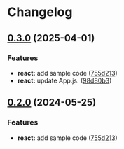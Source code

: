 # Changelog

## [0.3.0](https://github.com/carmon/release-please-monorepo-example/compare/hello-react@v0.2.0...hello-react@v0.3.0) (2025-04-01)


### Features

* **react:** add sample code ([755d213](https://github.com/carmon/release-please-monorepo-example/commit/755d2133dde08b8e1aeb2012256ee58b934fc346))
* **react:** update App.js. ([98d80b3](https://github.com/carmon/release-please-monorepo-example/commit/98d80b3a19fa0cae0ee728997f3a7256c33fc224))

## [0.2.0](https://github.com/amarjanica/release-please-monorepo-example/compare/hello-react-v0.1.0...hello-react@v0.2.0) (2024-05-25)


### Features

* **react:** add sample code ([755d213](https://github.com/amarjanica/release-please-monorepo-example/commit/755d2133dde08b8e1aeb2012256ee58b934fc346))
